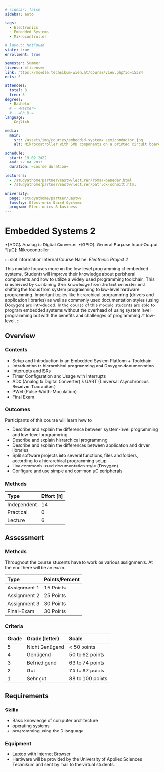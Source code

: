 ```yaml
---
# sidebar: false
sidebar: auto

tags:
  - Electronics
  - Embedded Systems
  - Mikrocontroller

# layout: NotFound
state: true
enrollment: true

semester: Summer
license: =license=
link: https://moodle.technikum-wien.at/course/view.php?id=15384
ects: 6

attendees:
  total: 3
  free: 3
degrees:
  - Bachelor
  # - =Master=
  # - =Ph.D.=
language:
  - English

media:
  main:
    src: /assets/img/courses/embedded-systems_semiconductor.jpg
    alt: Mikrocontroller with SMD components on a printed circuit board

schedule:
  start: 19.02.2022
  end: 22.04.2022
  duration: =course duration=

lecturers:
  - /studyathome/partner/uastw/lecturer/roman-beneder.html
  - /studyathome/partner/uastw/lecturer/patrick-schmitt.html

university:
  page: /studyathome/partner/uastw/
  faculty: Electronic Based Systems
  program: Electronics & Business
---
```


# Embedded Systems 2


*[ADC]: Analog to Digital Converter
*[GPIO]: General Purpose Input-Output
*[µC]: Mikrocontroller

::: slot information
Internal Course Name: _Electronic Project 2_  

This module focuses more on the low-level programming of embedded systems.
Students will improve their knowledge about peripheral components and how to utilize a widely used programming toolchain.
This is achieved by combining their knowledge from the last semester and shifting the focus from system programming to low-level hardware programming.
Important topics like hierarchical programming (drivers and application libraries) as well as commonly used documentation styles (using Doxygen) are introduced.
In the course of this module students are able to program embedded systems without the overhead of using system level programming but with the benefits and challenges of programming at low-level.
:::

## Overview

### Contents

- Setup and Introduction to an Embedded System Platform + Toolchain
- Introduction to hierarchical programming and Doxygen documentation
- Interrupts and ISRs
- Timer Configuration and Usage with Interrupts
- ADC (Analog to Digital Converter) & UART (Universal Asynchronous Receiver Transmitter)
- PWM (Pulse-Width-Modulation) 
- Final Exam

### Outcomes

Participants of this course will learn how to

- Describe and explain the difference between system-level programming and low-level programming
- Describe and explain hierarchical programming
- Describe and explain the differences between application and driver libraries
- Split software projects into several functions, files and folders, according to a hierarchical programming setup
- Use commonly used documentation style (Doxygen)
- Configure and use simple and common µC peripherals

### Methods

| Type        | Effort \[h\] |
| :---------- | :----------- |
| Independent | 14           |
| Practical   |  0           |
| Lecture     |  6           |

## Assessment

<!-- Attendance is only required as instructed by your schedule in CIS.

Please ALWAYS follow the guidance of the FHTW staff as required during the current pandemic situation! -->

### Methods

Throughout the course students have to work on various assignments.
At the end there will be an exam.

| Type          | Points/Percent |
| :------------ | :------------- |
| Assignment 1  | 15 Points      |
| Assignment 2  | 25 Points      |
| Assignment 3  | 30 Points      |
| Final-Exam    | 30 Points      |

### Criteria

| Grade | Grade (letter) | Scale            |
| :---- | :------------- | :--------------- |
| 5     | Nicht Genügend | < 50 points      |
| 4     | Genügend       | 50 to 62 points  |
| 3     | Befriedigend   | 63 to 74 points  |
| 2     | Gut            | 75 to 87 points  |
| 1     | Sehr gut       | 88 to 100 points |

## Requirements

### Skills

- Basic knowledge of computer architecture
- operating systems
- programming using the C language

### Equipment

- Laptop with Internet Browser
- Hardware will be provided by the University of Applied Sciences Technikum and sent by mail to the virtual students.